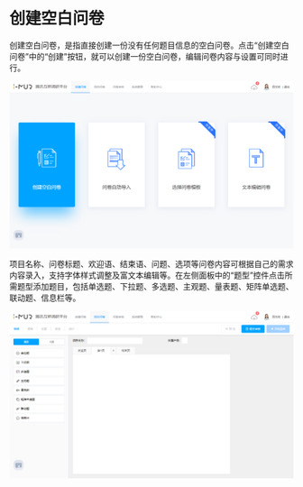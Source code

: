 # 创建空白问卷

创建空白问卷，是指直接创建一份没有任何题目信息的空白问卷。点击“创建空白问卷”中的“创建”按钮，就可以创建一份空白问卷，编辑问卷内容与设置可同时进行。

![创建空白问卷](<../../.gitbook/assets/image (330).png>)

项目名称、问卷标题、欢迎语、结束语、问题、选项等问卷内容可根据自己的需求内容录入，支持字体样式调整及富文本编辑等。在左侧面板中的“题型”控件点击所需题型添加题目，包括单选题、下拉题、多选题、主观题、量表题、矩阵单选题、联动题、信息栏等。

![空白问卷](<../../.gitbook/assets/image (315).png>)

